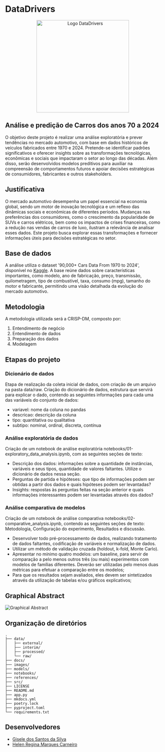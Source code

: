 # DataDrivers

<div align="center">
  <img src="./images/Logo_DataDrivers.png" alt="Logo DataDrivers" width="300" />
</div>

## Análise e predição de Carros dos anos 70 a 2024

O objetivo deste projeto é realizar uma análise exploratória e prever tendências no mercado automotivo, com base em dados históricos de veículos fabricados entre 1970 e 2024. Pretende-se identificar padrões significativos e oferecer insights sobre as transformações tecnológicas, econômicas e sociais que impactaram o setor ao longo das décadas. Além disso, serão desenvolvidos modelos preditivos para auxiliar na compreensão de comportamentos futuros e apoiar decisões estratégicas de consumidores, fabricantes e outros stakeholders.

## Justificativa

O mercado automotivo desempenha um papel essencial na economia global, sendo um motor de inovação tecnológica e um reflexo das dinâmicas sociais e econômicas de diferentes períodos. Mudanças nas preferências dos consumidores, como o crescimento da popularidade de SUVs e carros elétricos, bem como os impactos de crises financeiras, como a redução nas vendas de carros de luxo, ilustram a relevância de analisar esses dados. Este projeto busca explorar essas transformações e fornecer informações úteis para decisões estratégicas no setor.

## Base de dados

A análise utiliza o dataset '90,000+ Cars Data From 1970 to 2024', disponível no [Kaggle](https://www.kaggle.com/datasets/meruvulikith/90000-cars-data-from-1970-to-2024?resource=download). A base reúne dados sobre características importantes, como modelo, ano de fabricação, preço, transmissão, quilometragem, tipo de combustível, taxa, consumo (mpg), tamanho do motor e fabricante, permitindo uma visão detalhada da evolução do mercado automotivo.

## Metodologia

A metodologia utilizada será a CRISP-DM, composto por:

1. Entendimento de negócio
2. Entendimento de dados
3. Preparação dos dados
4. Modelagem

## Etapas do projeto

### Dicionário de dados
Etapa de realização da coleta inicial de dados, com criação de um arquivo na pasta data/raw.
Criação do dicionário de dados, estrutura que servirá para explicar o dado, contendo as seguintes informações para cada uma das variáveis do conjunto de dados:
* variavel: nome da coluna no pandas
* descricao: descrição da coluna
* tipo: quantitativa ou qualitativa
* subtipo: nominal, ordinal, discreta, contínua

### Análise exploratória de dados
Criação de um notebook de análise exploratória notebooks/01-exploratory_data_analysis.ipynb, com as seguintes seções de texto:
* Descrição dos dados: informações sobre a quantidade de instâncias, variáveis e seus tipos, quantidade de valores faltantes. Utilize o dicionário de dados nessa seção.
* Perguntas de partida e hipóteses: que tipo de informações podem ser obtidas a partir dos dados e quais hipóteses podem ser levantadas?
* Insights: respostas às perguntas feitas na seção anterior e quais informações interessantes podem ser levantadas através dos dados?

### Análise comparativa de modelos
Criação de um notebook de análise comparativa notebooks/02-comparative_analysis.ipynb, contendo as seguintes seções de texto: Metodologia, Configuração do experimento, Resultados e discussão.
* Desenvolver todo pré-processamento de dados, realizando tratamento de dados faltantes, codificação de variáveis e normalização de dados.
* Utilizar um método de validação cruzada (holdout, k-fold, Monte Carlo).
* Apresentar no mínimo quatro modelos: um baseline, para servir de comparação a pelo menos outros três (ou mais) experimentos com modelos de famílias diferentes. Deverão ser utilizadas pelo menos duas métricas para efetuar a comparação entre os modelos;
* Para que os resultados sejam avaliados, eles devem ser sintetizados através da utilização de tabelas e/ou gráficos explicativos;

## Graphical Abstract

![Graphical Abstract](./images/graphical_abstract.png)

## Organização de diretórios

```
.
├── data/              
│   ├── external/      
│   ├── interim/       
│   ├── processed/     
│   └── raw/          
├── docs/
├── images/     
├── models/            
├── notebooks/         
├── references/        
├── src/
├── LICENSE
├── README.md                
├── app.py
├── mkdocs.yml
├── poetry.lock               
├── pyproject.toml                     
└── requirements.txt         

```

## Desenvolvedores
 - [Gisele dos Santos da Silva](https://github.com/Giselz)
 - [Helen Regina Marques Carneiro](https://github.com/hlnmrqs)
